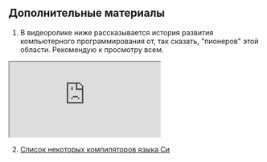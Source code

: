 ## Дополнительные материалы

1. В видеоролике ниже рассказывается история развития компьютерного программирования от, так сказать, "пионеров" этой области. Рекомендую к просмотру всем.

<div class="lessonVideo">
	<iframe src="https://www.youtube.com/embed/j0kcXFuckqw?rel=0" allowfullscreen></iframe>
</div>

2. [Список некоторых компиляторов языка Си](https://ru.wikipedia.org/wiki/%D0%A1%D0%B8_(%D1%8F%D0%B7%D1%8B%D0%BA_%D0%BF%D1%80%D0%BE%D0%B3%D1%80%D0%B0%D0%BC%D0%BC%D0%B8%D1%80%D0%BE%D0%B2%D0%B0%D0%BD%D0%B8%D1%8F)#.D0.A0.D0.B5.D0.B0.D0.BB.D0.B8.D0.B7.D0.B0.D1.86.D0.B8.D1.8F_.D0.A1.D0.B8)